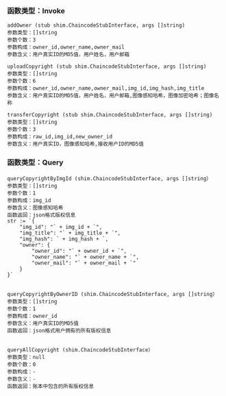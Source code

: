 ### 函数类型：Invoke

    addOwner (stub shim.ChaincodeStubInterface, args []string)
    参数类型：[]string
    参数个数：3
    参数构成：owner_id,owner_name,owner_mail
    参数含义：用户真实ID的MD5值，用户姓名，用户邮箱

    uploadCopyright (stub shim.ChaincodeStubInterface, args []string)
    参数类型：[]string
    参数个数：6
    参数构成：owner_id,owner_name,owner_mail,img_id,img_hash,img_title
    参数含义：用户真实ID的MD5值，用户姓名，用户邮箱,图像感知哈希，图像加密哈希；图像名称

    transferCopyright (stub shim.ChaincodeStubInterface, args []string)
    参数类型：[]string
    参数个数：3
    参数构成：raw_id,img_id,new_owner_id
    参数含义：用户真实ID，图像感知哈希,接收用户ID的MD5值

### 函数类型：Query

    queryCopyrightByImgId (shim.ChaincodeStubInterface, args []string）
    参数类型：[]string
    参数个数：1
    参数构成：img_id
    参数含义：图像感知哈希
    函数返回：json格式版权信息
    str := `{
        "img_id": "` + img_id + `", 
        "img_title": "` + img_title + `", 
        "img_hash": ` + img_hash + `, 
        "owner": {
            "owner_id": "` + owner_id + `", 
            "owner_name": "` + owner_name + `", 
            "owner_mail": "` + owner_mail + `"
        }
    }`
    

    queryCopyrightByOwnerID (shim.ChaincodeStubInterface, args []string）
    参数类型：[]string
    参数个数：1
    参数构成：owner_id
    参数含义：用户真实ID的MD5值
    函数返回：json格式用户拥有的所有版权信息
    

    queryAllCopyright (shim.ChaincodeStubInterface）
    参数类型：null
    参数个数：0
    参数构成：-
    参数含义：-
    函数返回：账本中包含的所有版权信息
    